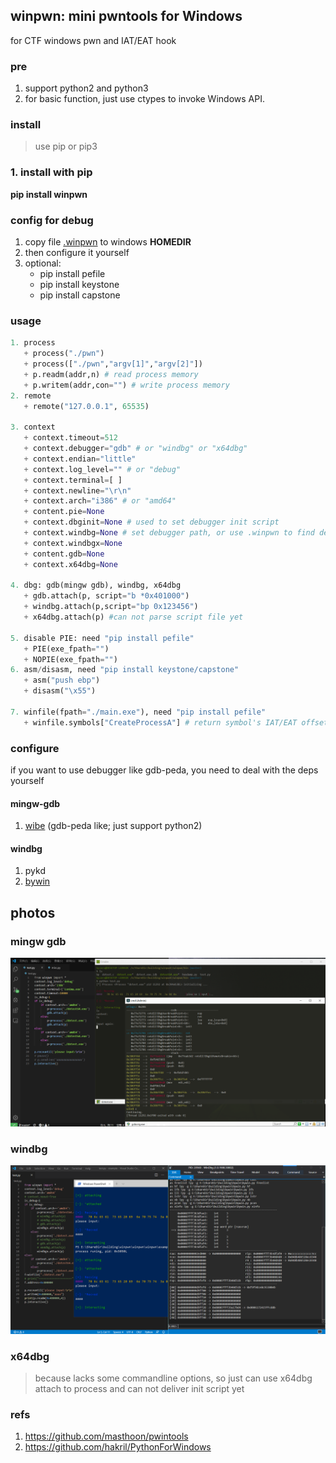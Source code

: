 ## winpwn: mini pwntools for Windows
for CTF windows pwn and IAT/EAT hook


### pre
1. support python2 and python3
2. for basic function, just use ctypes to invoke Windows API. 

### install
> use pip or pip3
### 1. install with pip
<b>pip install winpwn </b>
### config for debug
1. copy file [.winpwn](./.winpwn) to windows <b>HOMEDIR</b>
2. then configure it yourself
3. optional:
   + pip install pefile
   + pip install keystone
   + pip install capstone

### usage
```python
1. process
   + process("./pwn")
   + process(["./pwn","argv[1]","argv[2]"])
   + p.readm(addr,n) # read process memory
   + p.writem(addr,con="") # write process memory
2. remote
   + remote("127.0.0.1", 65535)

3. context
   + context.timeout=512
   + context.debugger="gdb" # or "windbg" or "x64dbg"
   + context.endian="little"
   + context.log_level="" # or "debug"
   + context.terminal=[ ]
   + context.newline="\r\n"
   + context.arch="i386" # or "amd64"
   + content.pie=None
   + context.dbginit=None # used to set debugger init script
   + context.windbg=None # set debugger path, or use .winpwn to find debugger path
   + context.windbgx=None
   + content.gdb=None
   + context.x64dbg=None
   
4. dbg: gdb(mingw gdb), windbg, x64dbg
   + gdb.attach(p, script="b *0x401000")
   + windbg.attach(p,script="bp 0x123456")
   + x64dbg.attach(p) #can not parse script file yet

5. disable PIE: need "pip install pefile"
   + PIE(exe_fpath="")
   + NOPIE(exe_fpath="")
6. asm/disasm, need "pip install keystone/capstone"
   + asm("push ebp")
   + disasm("\x55")
   
7. winfile(fpath="./main.exe"), need "pip install pefile"
   + winfile.symbols["CreateProcessA"] # return symbol's IAT/EAT offset of CreateProcessA by image base
```

### configure
if you want to use debugger like gdb-peda, you need to deal with the deps yourself

#### mingw-gdb
1. [wibe](https://github.com/Byzero512/wibe) (gdb-peda like; just support python2)

#### windbg
1. pykd
2. [bywin](https://github.com/Byzero512/debugger-scripts/tree/master/windbgx/bywin)


## photos

### mingw gdb

![gdb](./img/winpwn1.png)

### windbg

![windbgx](./img/windbgx.png)

### x64dbg
> because lacks some commandline options, so just can use x64dbg attach to process and can not deliver init script yet

### refs
1. https://github.com/masthoon/pwintools
2. https://github.com/hakril/PythonForWindows
